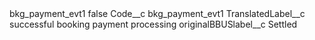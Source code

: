 <?xml version="1.0" encoding="UTF-8"?>
<CustomMetadata xmlns="http://soap.sforce.com/2006/04/metadata" xmlns:xsi="http://www.w3.org/2001/XMLSchema-instance" xmlns:xsd="http://www.w3.org/2001/XMLSchema">
    <label>bkg_payment_evt1</label>
    <protected>false</protected>
    <values>
        <field>Code__c</field>
        <value xsi:type="xsd:string">bkg_payment_evt1</value>
    </values>
    <values>
        <field>TranslatedLabel__c</field>
        <value xsi:type="xsd:string">successful booking payment processing</value>
    </values>
    <values>
        <field>originalBBUSlabel__c</field>
        <value xsi:type="xsd:string">Settled</value>
    </values>
</CustomMetadata>
